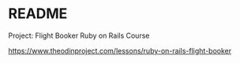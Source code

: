 # README

Project: Flight Booker Ruby on Rails Course

https://www.theodinproject.com/lessons/ruby-on-rails-flight-booker

